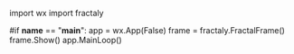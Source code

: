 import wx
import fractaly
 
#if __name__ == "__main__":
app = wx.App(False)
frame = fractaly.FractalFrame()
frame.Show()
app.MainLoop()